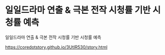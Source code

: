 일일드라마 연출 & 극본 전작 시청률 기반 시청률 예측
=====

일일드라마 연출 & 극본 전작 시청률 기반 시청률 예측

<a href='https://coredotstory.github.io/3UtIR530/story.html'>https://coredotstory.github.io/3UtIR530/story.html</a>